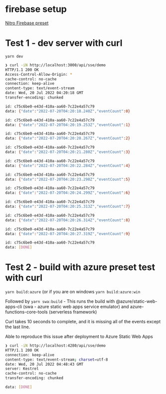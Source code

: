 
# firebase setup

[Nitro Firebase preset](https://nitro.unjs.io/deploy/providers/firebase.html)


# Test 1 - dev server with curl

`yarn dev`

``` bash
❯ curl -iN http://localhost:3000/api/sse/demo
HTTP/1.1 200 OK
Access-Control-Allow-Origin: *
cache-control: no-cache
connection: keep-alive
content-type: text/event-stream
date: Wed, 20 Jul 2022 04:20:18 GMT
transfer-encoding: chunked

id: c75c6be0-e43d-410a-aa60-7c22e4a57c79
data: {"date":"2022-07-20T04:20:18.240Z","eventCount":0}

id: c75c6be0-e43d-410a-aa60-7c22e4a57c79
data: {"date":"2022-07-20T04:20:19.253Z","eventCount":1}

id: c75c6be0-e43d-410a-aa60-7c22e4a57c79
data: {"date":"2022-07-20T04:20:20.267Z","eventCount":2}

id: c75c6be0-e43d-410a-aa60-7c22e4a57c79
data: {"date":"2022-07-20T04:20:21.280Z","eventCount":3}

id: c75c6be0-e43d-410a-aa60-7c22e4a57c79
data: {"date":"2022-07-20T04:20:22.284Z","eventCount":4}

id: c75c6be0-e43d-410a-aa60-7c22e4a57c79
data: {"date":"2022-07-20T04:20:23.298Z","eventCount":5}

id: c75c6be0-e43d-410a-aa60-7c22e4a57c79
data: {"date":"2022-07-20T04:20:24.299Z","eventCount":6}

id: c75c6be0-e43d-410a-aa60-7c22e4a57c79
data: {"date":"2022-07-20T04:20:25.313Z","eventCount":7}

id: c75c6be0-e43d-410a-aa60-7c22e4a57c79
data: {"date":"2022-07-20T04:20:26.314Z","eventCount":8}

id: c75c6be0-e43d-410a-aa60-7c22e4a57c79
data: {"date":"2022-07-20T04:20:27.319Z","eventCount":9}

id: c75c6be0-e43d-410a-aa60-7c22e4a57c79
data: [DONE]
```

# Test 2 - build with azure preset test with curl

`yarn build:azure` (or if you are on windows `yarn build:azure:win`

Followed by
`yarn swa:build` - This runs the build with @azure/static-web-apps-cli (swa - azure static web apps service emulator) and azure-functions-core-tools (serverless framework)

Curl takes 10 seconds to complete, and it is missing all of the events except the last line.

Able to reproduce this issue after deployment to Azure Static Web Apps

``` bash
❯ curl -iN http://localhost:4280/api/sse/demo
HTTP/1.1 200 OK
connection: keep-alive
content-type: text/event-stream; charset=utf-8
date: Wed, 20 Jul 2022 04:48:43 GMT
server: Kestrel
cache-control: no-cache
transfer-encoding: chunked

data: [DONE]
```